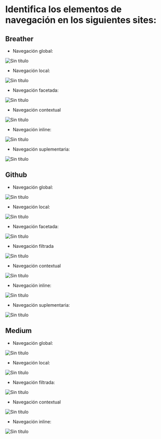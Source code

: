 # Identifica los elementos de navegación en los siguientes sites:

## Breather

* Navegación global:

![Sin titulo](assets/images/breather/global.png)

* Navegación local:

![Sin titulo](assets/images/breather/local.png)

* Navegación facetada:

![Sin titulo](assets/images/breather/facetada.png)

* Navegación contextual

![Sin titulo](assets/images/breather/contextual.png)

* Navegación inline:

![Sin titulo](assets/images/breather/inline.png)

* Navegación suplementaria:

![Sin titulo](assets/images/breather/suplementaria.png)

## Github

* Navegación global:

![Sin titulo](assets/images/github/global.png)

* Navegación local:

![Sin titulo](assets/images/github/local.png)

* Navegación facetada:

![Sin titulo](assets/images/github/facetada.png)

* Navegación filtrada

![Sin titulo](assets/images/github/filtrada.png)

* Navegación contextual

![Sin titulo](assets/images/github/contextual.png)

* Navegación inline:

![Sin titulo](assets/images/github/inline.png)

* Navegación suplementaria:

![Sin titulo](assets/images/github/suplementaria.png)

## Medium

* Navegación global:

![Sin titulo](assets/images/medium/global.png)

* Navegación local:

![Sin titulo](assets/images/medium/local.png)

* Navegación filtrada:

![Sin titulo](assets/images/medium/filtrada.png)

* Navegación contextual

![Sin titulo](assets/images/medium/contextual.png)

* Navegación inline:

![Sin titulo](assets/images/medium/inline.png)
